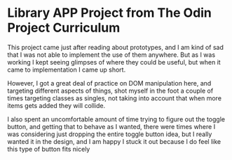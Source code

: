 <h1>Library APP Project from The Odin Project Curriculum</h1>
<p>This project came just after reading about prototypes, and I am kind of sad that I was not able to implement the use of them anywhere. But as I was working I kept seeing glimpses of where they could be useful, but when it came to implementation I came up short.</p>

<p>However, I got a great deal of practice on DOM manipulation here, and targeting different aspects of things, shot myself in the foot a couple of times targeting classes as singles, not taking into account that when more items gets added they will collide.</p>

<p>I also spent an uncomfortable amount of time trying to figure out the toggle button, and getting that to behave as I wanted, there were times where I was considering just dropping the entire toggle button idea, but I really wanted it in the design, and I am happy I stuck it out because I do feel like this type of button fits nicely</p>